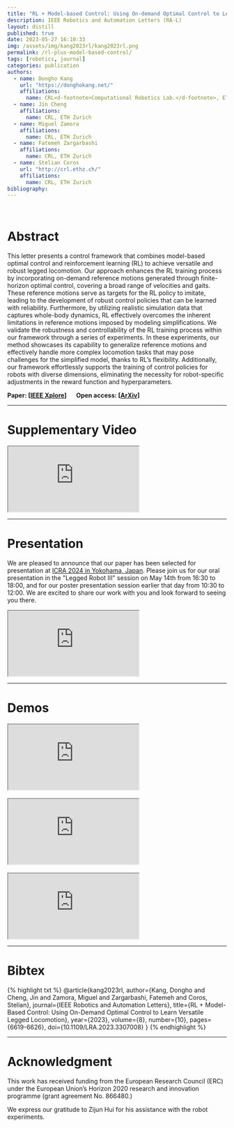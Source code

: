 ```yaml
---
title: "RL + Model-based Control: Using On-demand Optimal Control to Learn Versatile Legged Locomotion"
description: IEEE Robotics and Automation Letters (RA-L)
layout: distill
published: true
date: 2023-05-27 16:10:33
img: /assets/img/kang2023rl/kang2023rl.png
permalink: /rl-plus-model-based-control/
tags: [robotics, journal]
categories: publication
authors:
  - name: Dongho Kang
    url: "https://donghokang.net/"
    affiliations:
      name: CRL<d-footnote>Computational Robotics Lab.</d-footnote>, ETH Zurich
  - name: Jin Cheng
    affiliations:
      name: CRL, ETH Zurich
  - name: Miguel Zamora
    affiliations:
      name: CRL, ETH Zurich
  - name: Fatemeh Zargarbashi
    affiliations:
      name: CRL, ETH Zurich
  - name: Stelian Coros
    url: "http://crl.ethz.ch/"
    affiliations:
      name: CRL, ETH Zurich
bibliography:
---
```


<div class="row">
  <div class="col-sm mt-3 mt-md-0">
      <img class="img-fluid" src="{{ '/assets/img/kang2023rl/kang2023rl.png' | relative_url }}" alt="" title="teaser"/>
  </div>
</div>

<br>

# Abstract

This letter presents a control framework that combines model-based optimal control and reinforcement learning (RL) to achieve versatile and robust legged locomotion. 
Our approach enhances the RL training process by incorporating on-demand reference motions generated through finite-horizon optimal control, covering a broad range of velocities and gaits.
These reference motions serve as targets for the RL policy to imitate, leading to the development of robust control policies that can be learned with reliability. 
Furthermore, by utilizing realistic simulation data that captures whole-body dynamics, RL effectively overcomes the inherent limitations in reference motions imposed by modeling simplifications. 
We validate the robustness and controllability of the RL training process within our framework through a series of experiments. 
In these experiments, our method showcases its capability to generalize reference motions and effectively handle more complex locomotion tasks that may pose challenges for the simplified model, thanks to RL’s flexibility. 
Additionally, our framework effortlessly supports the training of control policies for robots with diverse dimensions, eliminating the necessity for robot-specific adjustments in the reward function and hyperparameters.

**Paper: [<a href="https://ieeexplore.ieee.org/document/10225268">IEEE Xplore</a>]** &emsp; **Open access: [<a href="https://arxiv.org/abs/2305.17842">ArXiv</a>]**

-----

# Supplementary Video

<div class="embed-responsive embed-responsive-16by9">
  <iframe class="embed-responsive-item" src="https://www.youtube.com/embed/HXwLXdOf79c" allowfullscreen></iframe>
</div>  

-----

# Presentation

We are pleased to announce that our paper has been selected for presentation at <a href="https://2024.ieee-icra.org/">ICRA 2024 in Yokohama, Japan</a>. 
Please join us for our oral presentation in the "Legged Robot III" session on May 14th from 16:30 to 18:00, and for our poster presentation session earlier that day from 10:30 to 12:00. 
We are excited to share our work with you and look forward to seeing you there.

<div class="embed-responsive embed-responsive-16by9">
  <iframe class="embed-responsive-item" src="https://www.youtube.com/embed/U4tCgsEFJmM" allowfullscreen></iframe>
</div>  

-----

# Demos

<div class="embed-responsive embed-responsive-16by9">
  <iframe class="embed-responsive-item" src="https://www.youtube.com/embed/PCT5f6xsASk" allowfullscreen></iframe>
</div>

<br>

<div class="embed-responsive embed-responsive-16by9">
  <iframe class="embed-responsive-item" src="https://www.youtube.com/embed/30CmkKIJ2fQ" allowfullscreen></iframe>
</div>  

<br>

<div class="embed-responsive embed-responsive-16by9">
  <iframe class="embed-responsive-item" src="https://www.youtube.com/embed/-tUdeYsNvSQ" allowfullscreen></iframe>
</div>  

-----

# Bibtex

{% highlight txt %}
@article{kang2023rl,
  author={Kang, Dongho and Cheng, Jin and Zamora, Miguel and Zargarbashi, Fatemeh and Coros, Stelian},
  journal={IEEE Robotics and Automation Letters}, 
  title={RL + Model-Based Control: Using On-Demand Optimal Control to Learn Versatile Legged Locomotion}, 
  year={2023},
  volume={8},
  number={10},
  pages={6619-6626},
  doi={10.1109/LRA.2023.3307008}
}
{% endhighlight %}

-----

# Acknowledgment

This work has received funding from the European Research Council (ERC) under the European Union’s Horizon 2020 research and innovation programme (grant agreement No. 866480.)

We express our gratitude to Zijun Hui for his assistance with the robot experiments.
  